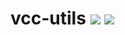 # vcc-utils  ![](https://img.shields.io/bundlephobia/minzip/vcc-utils) [![](https://img.shields.io/npm/v/vcc-utils)](https://www.npmjs.com/package/vcc-utils)
